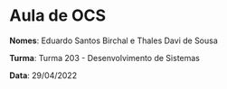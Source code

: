 # Aula de OCS
**Nomes**: Eduardo Santos Birchal e Thales Davi de Sousa

**Turma**: Turma 203 - Desenvolvimento de Sistemas

**Data**: 29/04/2022
